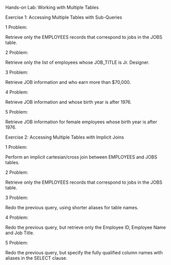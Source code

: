 Hands-on Lab: Working with Multiple Tables

Exercise 1: Accessing Multiple Tables with Sub-Queries

1 Problem:

Retrieve only the EMPLOYEES records that correspond to jobs in the JOBS table.


2 Problem:

Retrieve only the list of employees whose JOB_TITLE is Jr. Designer.

3 Problem:

Retrieve JOB information and who earn more than $70,000.

4 Problem:

Retrieve JOB information and whose birth year is after 1976.

5 Problem:

Retrieve JOB information for female employees whose birth year is after 1976.

Exercise 2: Accessing Multiple Tables with Implicit Joins

1 Problem:

Perform an implicit cartesian/cross join between EMPLOYEES and JOBS tables.

2 Problem:

Retrieve only the EMPLOYEES records that correspond to jobs in the JOBS table.

3 Problem:

Redo the previous query, using shorter aliases for table names.


4 Problem:

Redo the previous query, but retrieve only the Employee ID, Employee Name and Job Title.

5 Problem:

Redo the previous query, but specify the fully qualified column names with aliases in the SELECT clause.